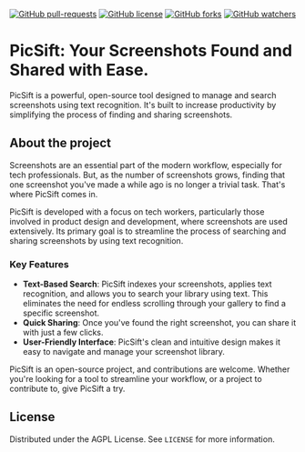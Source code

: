 [![GitHub pull-requests](https://img.shields.io/github/issues-pr/roelven/PicSift.svg)](https://github.com/roelven/PicSift/pull/)
[![GitHub license](https://img.shields.io/github/license/roelven/PicSift.svg)](https://github.com/roelven/PicSift/blob/master/LICENSE)
[![GitHub forks](https://img.shields.io/github/forks/roelven/PicSift.svg?style=social&label=Fork&maxAge=2592000)](https://GitHub.com/roelven/PicSift/network/)
[![GitHub watchers](https://img.shields.io/github/watchers/roelven/PicSift.svg?style=social&label=Watch&maxAge=2592000)](https://github.com/roelven/PicSift/watchers/)

# PicSift: Your Screenshots Found and Shared with Ease.

PicSift is a powerful, open-source tool designed to manage and search screenshots using text recognition. It's built to increase productivity by simplifying the process of finding and sharing screenshots.


## About the project

Screenshots are an essential part of the modern workflow, especially for tech professionals. But, as the number of screenshots grows, finding that one screenshot you've made a while ago is no longer a trivial task. That's where PicSift comes in.

PicSift is developed with a focus on tech workers, particularly those involved in product design and development, where screenshots are used extensively. Its primary goal is to streamline the process of searching and sharing screenshots by using text recognition.


### Key Features

- **Text-Based Search**: PicSift indexes your screenshots, applies text recognition, and allows you to search your library using text. This eliminates the need for endless scrolling through your gallery to find a specific screenshot.
- **Quick Sharing**: Once you've found the right screenshot, you can share it with just a few clicks.
- **User-Friendly Interface**: PicSift's clean and intuitive design makes it easy to navigate and manage your screenshot library.

PicSift is an open-source project, and contributions are welcome. Whether you're looking for a tool to streamline your workflow, or a project to contribute to, give PicSift a try.

<!-- LICENSE -->
## License
Distributed under the AGPL License. See `LICENSE` for more information.